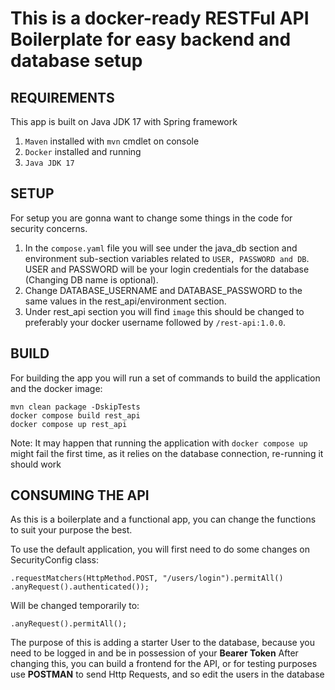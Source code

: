 # This is a docker-ready RESTFul API Boilerplate for easy backend and database setup



## REQUIREMENTS

This app is built on Java JDK 17 with Spring framework

1. `Maven` installed with `mvn` cmdlet on console
2. `Docker` installed and running
3. `Java JDK 17`

## SETUP

For setup you are gonna want to change some things in the code for security concerns.
1. In the `compose.yaml` file you will see under the java_db section and environment sub-section variables related to `USER, PASSWORD and DB`. USER and PASSWORD will be your login credentials for the database (Changing DB name is optional).
2. Change DATABASE_USERNAME and DATABASE_PASSWORD to the same values in the rest_api/environment section.
3. Under rest_api section you will find `image` this should be changed to preferably your docker username followed by `/rest-api:1.0.0`.

## BUILD

For building the app you will run a set of commands to build the application and the docker image:
```
mvn clean package -DskipTests
docker compose build rest_api
docker compose up rest_api
```

Note: It may happen that running the application with `docker compose up` might fail the first time, as it relies on the database connection, re-running it should work

## CONSUMING THE API

As this is a boilerplate and a functional app, you can change the functions to suit your purpose the best.

To use the default application, you will first need to do some changes on SecurityConfig class:

```
.requestMatchers(HttpMethod.POST, "/users/login").permitAll()
.anyRequest().authenticated());
```

Will be changed temporarily to:

```
.anyRequest().permitAll();
```

The purpose of this is adding a starter User to the database, because you need to be logged in and be in possession of your **Bearer Token**
After changing this, you can build a frontend for the API, or for testing purposes use **POSTMAN** to send Http Requests, and so edit the users in the database

